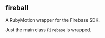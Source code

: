 fireball
--------

A RubyMotion wrapper for the Firebase SDK.

Just the main class `Firebase` is wrapped.